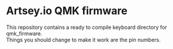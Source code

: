 # Artsey.io QMK firmware

This repository contains a ready to compile keyboard directory for qmk_firmware.\
Things you should change to make it work are the pin numbers.
